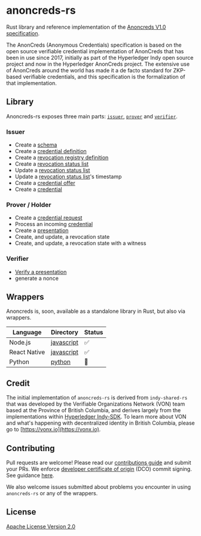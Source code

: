 # anoncreds-rs

Rust library and reference implementation of the [Anoncreds V1.0
specification](https://hyperledger.github.io/anoncreds-spec/).

The AnonCreds (Anonymous Credentials) specification is based on the open source
verifiable credential implementation of AnonCreds that has been in use since
2017, initially as part of the Hyperledger Indy open source project and now in
the Hyperledger AnonCreds project. The extensive use of AnonCreds around the
world has made it a de facto standard for ZKP-based verifiable credentials, and
this specification is the formalization of that implementation.

## Library

Anoncreds-rs exposes three main parts: [`issuer`](./src/services/issuer.rs),
[`prover`](./src/services/prover.rs) and
[`verifier`](./src/services/verifier.rs).

### Issuer

- Create a [schema](https://hyperledger.github.io/anoncreds-spec/#schema-publisher-publish-schema-object)
- Create a [credential definition](https://hyperledger.github.io/anoncreds-spec/#issuer-create-and-publish-credential-definition-object)
- Create a [revocation registry definition](https://hyperledger.github.io/anoncreds-spec/#issuer-create-and-publish-revocation-registry-objects)
- Create a [revocation status list](https://hyperledger.github.io/anoncreds-spec/#publishing-the-initial-initial-revocation-status-list-object)
- Update a [revocation status list](https://hyperledger.github.io/anoncreds-spec/#publishing-the-initial-initial-revocation-status-list-object)
- Update a [revocation status list](https://hyperledger.github.io/anoncreds-spec/#publishing-the-initial-initial-revocation-status-list-object)'s timestamp
- Create a [credential offer](https://hyperledger.github.io/anoncreds-spec/#credential-offer)
- Create a [credential](https://hyperledger.github.io/anoncreds-spec/#issue-credential)

### Prover / Holder

- Create a [credential request](https://hyperledger.github.io/anoncreds-spec/#credential-request)
- Process an incoming [credential](https://hyperledger.github.io/anoncreds-spec/#receiving-a-credential)
- Create a [presentation](https://hyperledger.github.io/anoncreds-spec/#generate-presentation)
- Create, and update, a revocation state
- Create, and update, a revocation state with a witness

### Verifier

- [Verify a presentation](https://hyperledger.github.io/anoncreds-spec/#verify-presentation)
- generate a nonce

## Wrappers

Anoncreds is, soon, available as a standalone library in Rust, but also via wrappers.

| Language     | Directory                                                                               | Status |
| ------------ | --------------------------------------------------------------------------------------- | ------ |
| Node.js      | [javascript](https://github.com/hyperledger/anoncreds-rs/tree/main/wrappers/javascript) | ✅     |
| React Native | [javascript](https://github.com/hyperledger/anoncreds-rs/tree/main/wrappers/javascript) | ✅     |
| Python       | [python](https://github.com/hyperledger/anoncreds-rs/tree/main/wrappers/python)         | 🚧     |


## Credit

The initial implementation of `anoncreds-rs` is derived from `indy-shared-rs`
that was developed by the Verifiable Organizations Network (VON) team based at
the Province of British Columbia, and derives largely from the implementations
within [Hyperledger Indy-SDK](https://github.com/hyperledger/indy-sdk). To
learn more about VON and what's happening with decentralized identity in
British Columbia, please go to [https://vonx.io](https://vonx.io).

## Contributing

Pull requests are welcome! Please read our [contributions
guide](https://github.com/hyperledger/anoncreds-rs/blob/main/CONTRIBUTING.md)
and submit your PRs. We enforce [developer certificate of
origin](https://developercertificate.org/) (DCO) commit signing. See guidance
[here](https://github.com/apps/dco).

We also welcome issues submitted about problems you encounter in using
`anoncreds-rs` or any of the wrappers.

## License

[Apache License Version
2.0](https://github.com/hyperledger/anoncreds-rs/blob/main/LICENSE)
